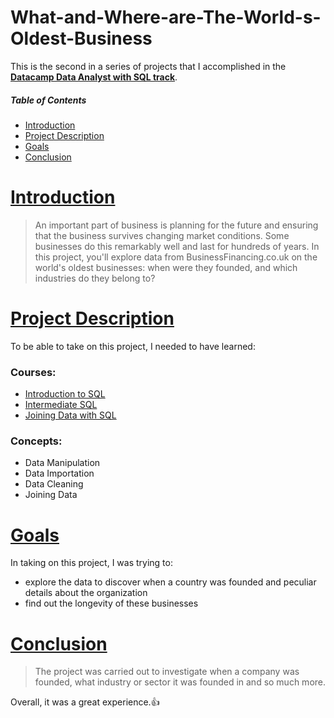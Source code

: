# What-and-Where-are-The-World-s-Oldest-Business
This is the second in a series of projects that I accomplished in the **[Datacamp Data Analyst with SQL track](https://www.datacamp.com/tracks/data-analyst-in-sql)**.

##### Table of Contents  
- [Introduction](#Introduction)
  <a name="Introduction"/>  
- [Project Description](#ProjectDescription)
  <a name="ProjectDescription"/>
- [Goals](#Goals)
  <a name="Goals"/>
- [Conclusion](#Conclusion)
  <a name="Conclusion"/> 


# [Introduction](#Introduction)
> An important part of business is planning for the future and ensuring that the business survives changing market conditions. Some businesses do this remarkably well and last for hundreds of years. In this project, you'll explore data from BusinessFinancing.co.uk on the world's oldest businesses: when were they founded, and which industries do they belong to?

# [Project Description](#ProjectDescription)
To be able to take on this project, I needed to have learned:

### Courses:
- [Introduction to SQL](https://www.datacamp.com/courses/introduction-to-sql)
- [Intermediate SQL](https://app.datacamp.com/learn/courses/intermediate-sql)
- [Joining Data with SQL](https://learn.datacamp.com/courses/joining-data-in-sql)
 
### Concepts:
- Data Manipulation
- Data Importation
- Data Cleaning
- Joining Data

# [Goals](#Goals)
In taking on this project, I was trying to:
- explore the data to discover when a country was founded and peculiar details about the organization
- find out the longevity of these businesses


# [Conclusion](#Conclusion)
> The project was carried out to investigate when a company was founded, what industry or sector it was founded in and so much more.

Overall, it was a great experience.:+1:
